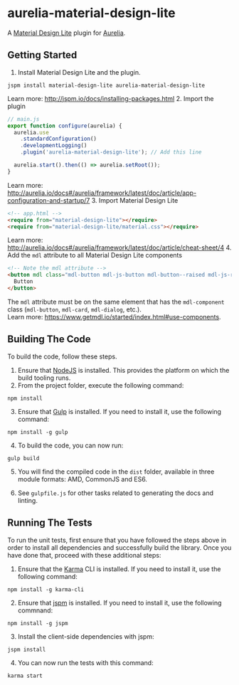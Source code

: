 # aurelia-material-design-lite

A [Material Design Lite](https://github.com/google/material-design-lite) plugin for [Aurelia](https://github.com/aurelia/framework).

## Getting Started

1. Install Material Design Lite and the plugin.

  ```shell
  jspm install material-design-lite aurelia-material-design-lite
  ```
Learn more: http://jspm.io/docs/installing-packages.html
2. Import the plugin

  ```javascript
  // main.js
  export function configure(aurelia) {
    aurelia.use
      .standardConfiguration()
      .developmentLogging()
      .plugin('aurelia-material-design-lite'); // Add this line

    aurelia.start().then(() => aurelia.setRoot());
  }
  ```
Learn more: http://aurelia.io/docs#/aurelia/framework/latest/doc/article/app-configuration-and-startup/7
3. Import Material Design Lite

  ```html
  <!-- app.html -->
  <require from="material-design-lite"></require>
  <require from="material-design-lite/material.css"></require>
  ```
Learn more: http://aurelia.io/docs#/aurelia/framework/latest/doc/article/cheat-sheet/4
4. Add the `mdl` attribute to all Material Design Lite components

  ```html
  <!-- Note the mdl attribute -->
  <button mdl class="mdl-button mdl-js-button mdl-button--raised mdl-js-ripple-effect mdl-button--accent">
    Button
  </button>
  ```
The `mdl` attribute must be on the same element that has the `mdl-component` class (`mdl-button`, `mdl-card`, `mdl-dialog`, etc.).<br>Learn more: https://www.getmdl.io/started/index.html#use-components.

## Building The Code

To build the code, follow these steps.

1. Ensure that [NodeJS](http://nodejs.org/) is installed. This provides the platform on which the build tooling runs.
2. From the project folder, execute the following command:

  ```shell
  npm install
  ```
3. Ensure that [Gulp](http://gulpjs.com/) is installed. If you need to install it, use the following command:

  ```shell
  npm install -g gulp
  ```
4. To build the code, you can now run:

  ```shell
  gulp build
  ```
5. You will find the compiled code in the `dist` folder, available in three module formats: AMD, CommonJS and ES6.

6. See `gulpfile.js` for other tasks related to generating the docs and linting.

## Running The Tests

To run the unit tests, first ensure that you have followed the steps above in order to install all dependencies and successfully build the library. Once you have done that, proceed with these additional steps:

1. Ensure that the [Karma](http://karma-runner.github.io/) CLI is installed. If you need to install it, use the following command:

  ```shell
  npm install -g karma-cli
  ```
2. Ensure that [jspm](http://jspm.io/) is installed. If you need to install it, use the following commnand:

  ```shell
  npm install -g jspm
  ```
3. Install the client-side dependencies with jspm:

  ```shell
  jspm install
  ```

4. You can now run the tests with this command:

  ```shell
  karma start
  ```

